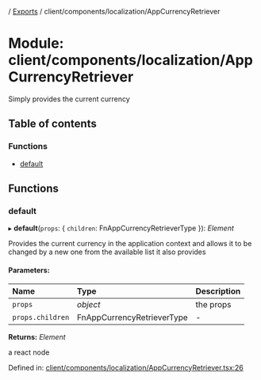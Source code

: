 [](../README.md) / [Exports](../modules.md) / client/components/localization/AppCurrencyRetriever

# Module: client/components/localization/AppCurrencyRetriever

Simply provides the current currency

## Table of contents

### Functions

- [default](client_components_localization_appcurrencyretriever.md#default)

## Functions

### default

▸ **default**(`props`: { `children`: FnAppCurrencyRetrieverType  }): *Element*

Provides the current currency in the application context and allows
it to be changed by a new one from the available list it also provides

#### Parameters:

Name | Type | Description |
:------ | :------ | :------ |
`props` | *object* | the props   |
`props.children` | FnAppCurrencyRetrieverType | - |

**Returns:** *Element*

a react node

Defined in: [client/components/localization/AppCurrencyRetriever.tsx:26](https://github.com/onzag/itemize/blob/0569bdf2/client/components/localization/AppCurrencyRetriever.tsx#L26)
